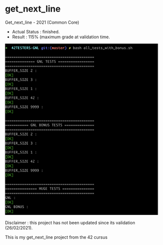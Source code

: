 # get_next_line
Get_next_line - 2021 (Common Core)

- Actual Status : finished.
- Result        : 115% (maximum grade at validation time.

![Alt text](/gnl.png?raw=true "Tripouille test OK")

Disclaimer : this project has not been updated since its validation (26/02/2021).

This is my get_next_line project from the 42 cursus
